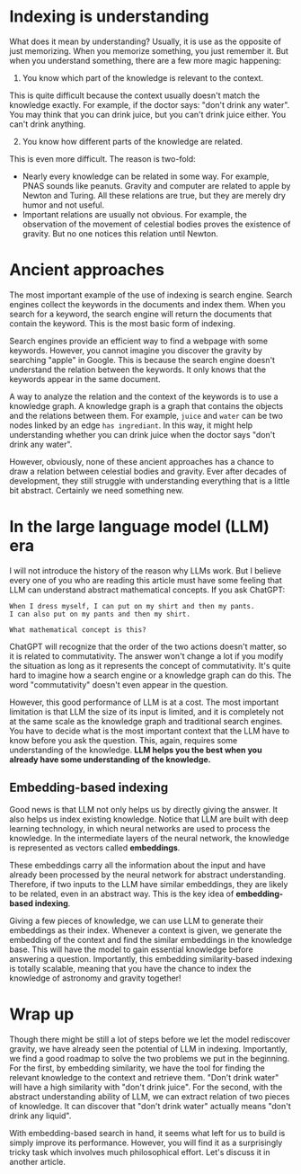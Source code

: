 
# Indexing is understanding

What does it mean by understanding? Usually, it is use as the opposite of just memorizing. 
When you memorize something, you just remember it. But when you understand something, there are a few more magic happening:

1. You know which part of the knowledge is relevant to the context.

This is quite difficult because the context usually doesn't match the knowledge exactly. For example, if the doctor says: "don't drink any water". You may think that you can drink juice, but you can't drink juice either. You can't drink anything.

2. You know how different parts of the knowledge are related.

This is even more difficult. The reason is two-fold:

- Nearly every knowledge can be related in some way. For example, PNAS sounds like peanuts. Gravity and computer are related to apple by Newton and Turing. All these relations are true, but they are merely dry humor and not useful.
- Important relations are usually not obvious. For example, the observation of the movement of celestial bodies proves the existence of gravity. But no one notices this relation until Newton.

# Ancient approaches

The most important example of the use of indexing is search engine. Search engines collect the keywords in the documents and index them. When you search for a keyword, the search engine will return the documents that contain the keyword. This is the most basic form of indexing.

Search engines provide an efficient way to find a webpage with some keywords. However, you cannot imagine you discover the gravity by searching "apple" in Google. This is because the search engine doesn't understand the relation between the keywords. It only knows that the keywords appear in the same document.

A way to analyze the relation and the context of the keywords is to use a knowledge graph. A knowledge graph is a graph that contains the objects and the relations between them. For example, `juice` and `water` can be two nodes linked by an edge `has ingrediant`. In this way, it might help understanding whether you can drink juice when the doctor says "don't drink any water".

However, obviously, none of these ancient approaches has a chance to draw a relation between celestial bodies and gravity. Ever after decades of development, they still struggle with understanding everything that is a little bit abstract. Certainly we need something new.

# In the large language model (LLM) era

I will not introduce the history of the reason why LLMs work. But I believe every one of you who are reading this article must have some feeling that LLM can understand abstract mathematical concepts. If you ask ChatGPT:
```
When I dress myself, I can put on my shirt and then my pants. 
I can also put on my pants and then my shirt. 

What mathematical concept is this?
```
ChatGPT will recognize that the order of the two actions doesn't matter, so it is related to commutativity. The answer won't change a lot if you modify the situation as long as it represents the concept of commutativity. It's quite hard to imagine how a search engine or a knowledge graph can do this. The word "commutativity" doesn't even appear in the question.

However, this good performance of LLM is at a cost. The most important limitation is that LLM the size of its input is limited, and it is completely not at the same scale as the knowledge graph and traditional search engines. You have to decide what is the most important context that the LLM have to know before you ask the question. This, again, requires some understanding of the knowledge. **LLM helps you the best when you already have some understanding of the knowledge.**

## Embedding-based indexing

Good news is that LLM not only helps us by directly giving the answer. It also helps us index existing knowledge. Notice that LLM are built with deep learning technology, in which neural networks are used to process the knowledge. In the intermediate layers of the neural network, the knowledge is represented as vectors called **embeddings**. 

These embeddings carry all the information about the input and have already been processed by the neural network for abstract understanding. Therefore, if two inputs to the LLM have similar embeddings, they are likely to be related, even in an abstract way. This is the key idea of **embedding-based indexing**.

Giving a few pieces of knowledge, we can use LLM to generate their embeddings as their index. Whenever a context is given, we generate the embedding of the context and find the similar embeddings in the knowledge base. This will have the model to gain essential knowledge before answering a question. Importantly, this embedding similarity-based indexing is totally scalable, meaning that you have the chance to index the knowledge of astronomy and gravity together!

# Wrap up

Though there might be still a lot of steps before we let the model rediscover gravity, we have already seen the potential of LLM in indexing. Importantly, we find a good roadmap to solve the two problems we put in the beginning. For the first, by embedding similarity, we have the tool for finding the relevant knowledge to the context and retrieve them. "Don't drink water" will have a high similarity with "don't drink juice". For the second, with the abstract understanding ability of LLM, we can extract relation of two pieces of knowledge. It can discover that "don't drink water" actually means "don't drink any liquid".

With embedding-based search in hand, it seems what left for us to build is simply improve its performance. However, you will find it as a surprisingly tricky task which involves much philosophical effort. Let's discuss it in another article.